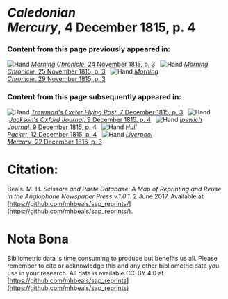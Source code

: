 # *Caledonian Mercury*, 4 December 1815, p. 4  
  
### Content from this page previously appeared in:  
![Hand](http://scissorsandpaste.net/wp-content/uploads/2017/06/smallhandpointer.png) [*Morning Chronicle*, 24 November 1815, p. 3](https://mhbeals.github.io/sap_html/Morning-Chronicle/Morning-Chronicle-24-November-1815-p-3)  
![Hand](http://scissorsandpaste.net/wp-content/uploads/2017/06/smallhandpointer.png) [*Morning Chronicle*, 25 November 1815, p. 3](https://mhbeals.github.io/sap_html/Morning-Chronicle/Morning-Chronicle-25-November-1815-p-3)  
![Hand](http://scissorsandpaste.net/wp-content/uploads/2017/06/smallhandpointer.png) [*Morning Chronicle*, 29 November 1815, p. 3](https://mhbeals.github.io/sap_html/Morning-Chronicle/Morning-Chronicle-29-November-1815-p-3)  
  
### Content from this page subsequently appeared in:  
![Hand](http://scissorsandpaste.net/wp-content/uploads/2017/06/smallhandpointer.png) [*Trewman's Exeter Flying Post*, 7 December 1815, p. 3](https://mhbeals.github.io/sap_html/Trewman's-Exeter-Flying-Post/Trewman's-Exeter-Flying-Post-7-December-1815-p-3)  
![Hand](http://scissorsandpaste.net/wp-content/uploads/2017/06/smallhandpointer.png) [*Jackson's Oxford Journal*, 9 December 1815, p. 4](https://mhbeals.github.io/sap_html/Jackson's-Oxford-Journal/Jackson's-Oxford-Journal-9-December-1815-p-4)  
![Hand](http://scissorsandpaste.net/wp-content/uploads/2017/06/smallhandpointer.png) [*Ipswich Journal*, 9 December 1815, p. 4](https://mhbeals.github.io/sap_html/Ipswich-Journal/Ipswich-Journal-9-December-1815-p-4)  
![Hand](http://scissorsandpaste.net/wp-content/uploads/2017/06/smallhandpointer.png) [*Hull Packet*, 12 December 1815, p. 4](https://mhbeals.github.io/sap_html/Hull-Packet/Hull-Packet-12-December-1815-p-4)  
![Hand](http://scissorsandpaste.net/wp-content/uploads/2017/06/smallhandpointer.png) [*Liverpool Mercury*, 22 December 1815, p. 3](https://mhbeals.github.io/sap_html/Liverpool-Mercury/Liverpool-Mercury-22-December-1815-p-3)  


# Citation: 

Beals. M. H. *Scissors and Paste Database: A Map of Reprinting and Reuse in the Anglophone Newspaper Press v.1.0.1.* 2 June 2017. Available at [https://github.com/mhbeals/sap_reprints/](https://github.com/mhbeals/sap_reprints/). 

# Nota Bona

Bibliometric data is time consuming to produce but benefits us all. Please remember to cite or acknowledge this and any other bibliometric data you use in your research. All data is available CC-BY 4.0 at [https://github.com/mhbeals/sap_reprints](https://github.com/mhbeals/sap_reprints)